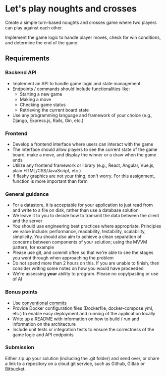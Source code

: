 # Let's play noughts and crosses

Create a simple turn-based noughts and crosses game where two players can play against each other.

Implement the game logic to handle player moves, check for win conditions, and determine the end of the game.

## Requirements

### Backend API

- Implement an API to handle game logic and state management
- Endpoints / commands should include functionalities like:
  - Starting a new game
  - Making a move
  - Checking game status
  - Retrieving the current board state
- Use any programming language and framework of your choice (e.g., Django, Express.js, Rails, Gin, etc.)

### Frontend

- Develop a frontend interface where users can interact with the game
- The interface should allow players to see the current state of the game board, make a move, and display the winner or a draw when the game ends
- Utilize any frontend framework or library (e.g., React, Angular, Vue.js, plain HTML/CSS/JavaScript, etc.)
- If flashy graphics are not your thing, don't worry. For this assignment, function is more important than form

### General guidance

- For a datastore, it is acceptable for your application to just read from and write to a file on disk, rather than use a database solution
- We leave it to you to decide how to transmit the data between the client and the server
- You should use engineering best practices where appropriate. Principles we value include: performance, readability, testability, scalability, simplicity. You should also aim to achieve a clean separation of concerns between components of your solution; using the MVVM pattern, for example
- Please use git, and commit often so that we're able to see the stages you went through when approaching the problem
- Do not spend more than 2 hours on this. If you are unable to finish, then consider writing some notes on how you would have proceeded
- We're assessing **your** ability to program. Please no copy/pasting or use of AI

### Bonus points

- Use [conventional commits](https://www.conventionalcommits.org/en/v1.0.0/)
- Provide Docker configuration files (Dockerfile, docker-compose.yml, etc.) to enable easy deployment and running of the application locally
- Write up a README with information on how to build / run and information on the architecture
- Include unit tests or integration tests to ensure the correctness of the game logic and API endpoints

### Submission

Either zip up your solution (including the .git folder) and send over, or share a link to a repository on a cloud git service, such as Github, Gitlab or Bitbucket.